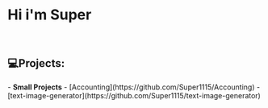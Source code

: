 <h1>Hi i'm Super</h1><br>
<h2>💻Projects:</h2>
  - <b>Small Projects</b>
    - [Accounting](https://github.com/Super1115/Accounting)
    - [text-image-generator](https://github.com/Super1115/text-image-generator)
<!--
**Super1115/Super1115** is a ✨ _special_ ✨ repository because its `README.md` (this file) appears on your GitHub profile.

Here are some ideas to get you started:

- 🔭 I’m currently working on ...
- 🌱 I’m currently learning ...
- 👯 I’m looking to collaborate on ...
- 🤔 I’m looking for help with ...
- 💬 Ask me about ...
- 📫 How to reach me: ...
- 😄 Pronouns: ...
- ⚡ Fun fact: ...
-->
